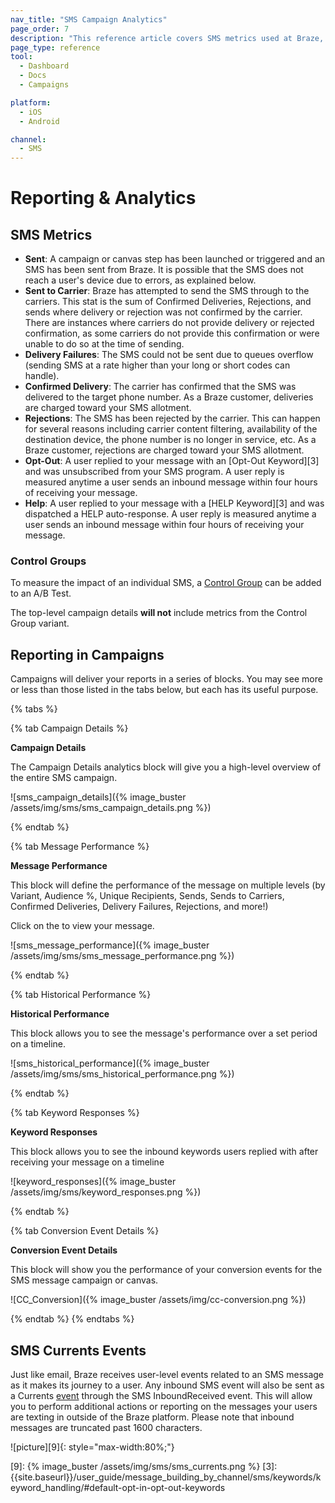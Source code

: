 ```yaml
---
nav_title: "SMS Campaign Analytics"
page_order: 7
description: "This reference article covers SMS metrics used at Braze, as well as how to view them in your campaign."
page_type: reference
tool:
  - Dashboard
  - Docs
  - Campaigns

platform:
  - iOS
  - Android

channel:
  - SMS
---
```


# Reporting & Analytics

## SMS Metrics
- **Sent**: A campaign or canvas step has been launched or triggered and an SMS has been sent from Braze. It is possible that the SMS does not reach a user's device due to errors, as explained below.
- **Sent to Carrier**: Braze has attempted to send the SMS through to the carriers. This stat is the sum of Confirmed Deliveries, Rejections, and sends where delivery or rejection was not confirmed by the carrier. There are instances where carriers do not provide delivery or rejected confirmation, as some carriers do not provide this confirmation or were unable to do so at the time of sending.
- **Delivery Failures**: The SMS could not be sent due to queues overflow (sending SMS at a rate higher than your long or short codes can handle).
- **Confirmed Delivery**: The carrier has confirmed that the SMS was delivered to the target phone number. As a Braze customer, deliveries are charged toward your SMS allotment.
- **Rejections**: The SMS has been rejected by the carrier. This can happen for several reasons including carrier content filtering, availability of the destination device, the phone number is no longer in service, etc. As a Braze customer, rejections are charged toward your SMS allotment.
- **Opt-Out**: A user replied to your message with an [Opt-Out Keyword][3] and was unsubscribed from your SMS program. A user reply is measured anytime a user sends an inbound message within four hours of receiving your message. 
- **Help**: A user replied to your message with a [HELP Keyword][3] and was dispatched a HELP auto-response. A user reply is measured anytime a user sends an inbound message within four hours of receiving your message. 


### Control Groups

To measure the impact of an individual SMS, a [Control Group][2] can be added to an A/B Test.

The top-level campaign details __will not__ include metrics from the Control Group variant.

## Reporting in Campaigns

Campaigns will deliver your reports in a series of blocks. You may see more or less than those listed in the tabs below, but each has its useful purpose.

{% tabs %}

{% tab Campaign Details %}

**Campaign Details**

The Campaign Details analytics block will give you a high-level overview of the entire SMS campaign.

![sms_campaign_details]({% image_buster /assets/img/sms/sms_campaign_details.png %})

{% endtab %}

{% tab Message Performance %}

**Message Performance**

This block will define the performance of the message on multiple levels (by Variant, Audience %, Unique Recipients, Sends, Sends to Carriers, Confirmed Deliveries, Delivery Failures, Rejections, and more!) 

Click on the <i class="fa fa-eye preview-icon"></i> to view your message.

![sms_message_performance]({% image_buster /assets/img/sms/sms_message_performance.png %})

{% endtab %}

{% tab Historical Performance %}

**Historical Performance**

This block allows you to see the message's performance over a set period on a timeline.

![sms_historical_performance]({% image_buster /assets/img/sms/sms_historical_performance.png %})

{% endtab %}

{% tab Keyword Responses %}

**Keyword Responses**

This block allows you to see the inbound keywords users replied with after receiving your message on a timeline 

![keyword_responses]({% image_buster /assets/img/sms/keyword_responses.png %})

{% endtab %}

{% tab Conversion Event Details %}

**Conversion Event Details**

This block will show you the performance of your conversion events for the SMS message campaign or canvas.

![CC_Conversion]({% image_buster /assets/img/cc-conversion.png %})

{% endtab %}
{% endtabs %}

## SMS Currents Events
Just like email, Braze receives user-level events related to an SMS message as it makes its journey to a user. Any inbound SMS event will also be sent as a Currents [event]({{site.baseurl}}/user_guide/data_and_analytics/braze_currents/event_glossary/message_engagement_events/) through the SMS InboundReceived event. This will allow you to perform additional actions or reporting on the messages your users are texting in outside of the Braze platform. Please note that inbound messages are truncated past 1600 characters. 

![picture][9]{: style="max-width:80%;"}


[1]: {{site.baseurl}}/user_guide/data_and_analytics/report_metrics/
[2]: {{site.baseurl}}/user_guide/intelligence/multivariate_testing/#step-4-choose-a-segment-and-distribute-your-users-across-variants
[9]: {% image_buster /assets/img/sms/sms_currents.png %}
[3]: {{site.baseurl}}/user_guide/message_building_by_channel/sms/keywords/keyword_handling/#default-opt-in-opt-out-keywords

